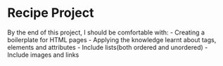 # Recipe Project

By the end of this project, I should be comfortable with:
    - Creating a boilerplate for HTML pages
    - Applying the knowledge learnt about tags, elements and attributes
    - Include lists(both ordered and unordered)
    - Include images and links
